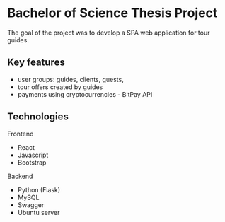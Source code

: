 # Bachelor of Science Thesis Project
The goal of the project was to develop a SPA web application for tour guides.

## Key features
- user groups: guides, clients, guests,
- tour offers created by guides
- payments using cryptocurrencies - BitPay API


## Technologies
Frontend
- React
- Javascript
- Bootstrap

Backend
- Python (Flask)
- MySQL
- Swagger
- Ubuntu server
